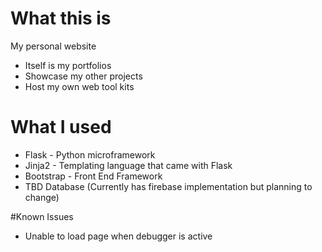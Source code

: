 # What this is
My personal website
* Itself is my portfolios
* Showcase my other projects
* Host my own web tool kits

# What I used
* Flask     - Python microframework
* Jinja2    - Templating language that came with Flask
* Bootstrap - Front End Framework
* TBD Database (Currently has firebase implementation but planning to change)

#Known Issues
* Unable to load page when debugger is active